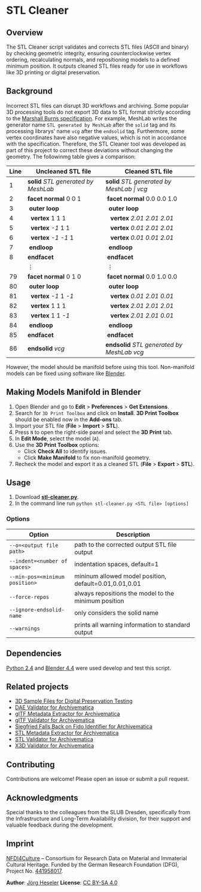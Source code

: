 # STL Cleaner

## Overview

The STL Cleaner script validates and corrects STL files (ASCII and binary) by checking geometric integrity, ensuring counterclockwise vertex ordering, recalculating normals, and repositioning models to a defined minimum position. It outputs cleaned STL files ready for use in workflows like 3D printing or digital preservation.

## Background

Incorrect STL files can disrupt 3D workflows and archiving. Some popular 3D processing tools do not export 3D data to STL format strictly according to the [Marshall Burns specification](https://www.fabbers.com/tech/STL_Format). For example, MeshLab writes the generator name `STL generated by MeshLab` after the `solid` tag and its processing librarys' name `vcg` after the `endsolid` tag. Furthermore, some vertex coordinates have also negative values, which is not in accordance with the specification. Therefore, the STL Cleaner tool was developed as part of this project to correct these deviations without changing the geometry. The followinmg table gives a comparison:

| Line | Uncleaned STL file                   | Cleaned STL file                              |
| ---- | ------------------------------------ | --------------------------------------------- |
| 1    | **solid** _STL generated by MeshLab_ | **solid** _STL generated by MeshLab \| vcg_   |
| 2    | **facet normal** 0 0 1               | &nbsp;**facet normal** 0.0 0.0 1.0            |
| 3    | &nbsp;**outer loop**                 | &nbsp;&nbsp;**outer loop**                    |
| 4    | &nbsp;&nbsp;**vertex** 1 1 1         | &nbsp;&nbsp;&nbsp;**vertex** _2.01 2.01 2.01_ |
| 5    | &nbsp;&nbsp;**vertex** _-1_ 1 1      | &nbsp;&nbsp;&nbsp;**vertex** _0.01 2.01 2.01_ |
| 6    | &nbsp;&nbsp;**vertex** _-1 -1_ 1     | &nbsp;&nbsp;&nbsp;**vertex** _0.01 0.01 2.01_ |
| 7    | &nbsp;**endloop**                    | &nbsp;&nbsp;**endloop**                       |
| 8    | **endfacet**                         | &nbsp;**endfacet**                            |
|      | ⋮                                    | &nbsp;⋮                                       |
| 79   | **facet normal** 0 1 0               | &nbsp;**facet normal** 0.0 1.0 0.0            |
| 80   | &nbsp;**outer loop**                 | &nbsp;&nbsp;**outer loop**                    |
| 81   | &nbsp;&nbsp;**vertex** _-1_ 1 _-1_   | &nbsp;&nbsp;&nbsp;**vertex** _0.01 2.01 0.01_ |
| 82   | &nbsp;&nbsp;**vertex** 1 1 1         | &nbsp;&nbsp;&nbsp;**vertex** _2.01 2.01 2.01_ |
| 83   | &nbsp;&nbsp;**vertex** 1 1 _-1_      | &nbsp;&nbsp;&nbsp;**vertex** _2.01 2.01 0.01_ |
| 84   | &nbsp;**endloop**                    | &nbsp;&nbsp;**endloop**                       |
| 85   | **endfacet**                         | &nbsp;**endfacet**                            |
| 86   | **endsolid** _vcg_                   | **endsolid** _STL generated by MeshLab vcg_   |

However, the model should be manifold before using this tool. Non-manifold models can be fixed using software like [Blender](https://www.blender.org/).

## Making Models Manifold in Blender

1. Open Blender and go to **Edit** > **Preferences** > **Get Extensions**.
2. Search for `3D Print Toolbox` and click on **Install**. **3D Print Toolbox** should be enabled now in the **Add-ons** tab.
3. Import your STL file (**File** > **Import** > **STL**).
4. Press `N` to open the right-side panel and select the **3D Print** tab.
5. In **Edit Mode**, select the model (`A`).
6. Use the **3D Print Toolbox** options:
   - Click **Check All** to identify issues.
   - Click **Make Manifold** to fix non-manifold geometry.
7. Recheck the model and export it as a cleaned STL (**File** > **Export** > **STL**).

## Usage

1. Download [**stl-cleaner.py**](./src/stl-cleaner.py).
2. In the command line run `python stl-cleaner.py <STL file> [options]`

### Options

| Option                         | Description                                            |
| ------------------------------ | ------------------------------------------------------ |
| `--o=<output file path>`       | path to the corrected output STL file output           |
| `--indent=<number of spaces>`  | indentation spaces, default=1                          |
| `--min-pos=<minimum position>` | mininum allowed model position, default=0.01,0.01,0.01 |
| `--force-repos`                | always repositions the model to the minimum position   |
| `--ignore-endsolid-name`       | only considers the solid name                          |
| `--warnings`                   | prints all warning information to standard output      |

## Dependencies

[Python 2.4](https://www.python.org/download/releases/2.4/) and [Blender 4.4](https://www.blender.org/download/releases/4-4/) were used develop and test this script.

## Related projects

- [3D Sample Files for Digital Preservation Testing](https://github.com/JoergHeseler/3d-sample-files-for-digital-preservation-testing)
- [DAE Validator for Archivematica](https://github.com/JoergHeseler/dae-validator-for-archivematica)
- [glTF Metadata Extractor for Archivematica](https://github.com/JoergHeseler/gltf-metadata-extractor-for-archivematica)
- [glTF Validator for Archivematica](https://github.com/JoergHeseler/gltf-validator-for-archivematica)
- [Siegfried Falls Back on Fido Identifier for Archivematica](https://github.com/JoergHeseler/siegfried-falls-back-on-fido-identifier-for-archivematica)
- [STL Metadata Extractor for Archivematica](https://github.com/JoergHeseler/stl-metadata-extractor-for-archivematica)
- [STL Validator for Archivematica](https://github.com/JoergHeseler/stl-validator-for-archivematica)
- [X3D Validator for Archivematica](https://github.com/JoergHeseler/x3d-validator-for-archivematica)

## Contributing

Contributions are welcome! Please open an issue or submit a pull request.

## Acknowledgments

Special thanks to the colleagues from the SLUB Dresden, specifically from the Infrastructure and Long-Term Availability division, for their support and valuable feedback during the development.

## Imprint

[NFDI4Culture](https://nfdi4culture.de/) – Consortium for Research Data on Material and Immaterial Cultural Heritage.
Funded by the German Research Foundation (DFG), Project No. [441958017](https://gepris.dfg.de/gepris/projekt/441958017).

**Author**: [Jörg Heseler](https://orcid.org/0000-0002-1497-627X)
**License**: [CC BY-SA 4.0](https://creativecommons.org/licenses/by-sa/4.0/)

```

```

```

```
